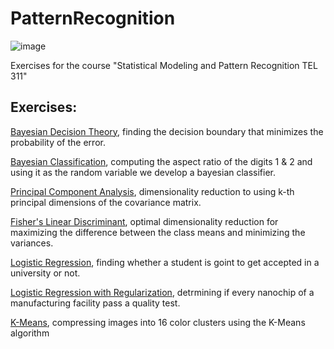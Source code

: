 # PatternRecognition

![image](https://user-images.githubusercontent.com/83914255/233071515-50263301-68b3-4bc9-944e-5cbf201d2a70.png)

Exercises for the course "Statistical Modeling and Pattern Recognition TEL 311"

## Exercises:

<a href = "https://github.com/atzel-ov/PatternRecognition/tree/main/SET1/Exercise1">Bayesian Decision Theory</a>, finding the decision boundary that minimizes the probability of the error.

<a href = "https://github.com/atzel-ov/PatternRecognition/tree/main/SET1/Exercise2">Bayesian Classification</a>, computing the aspect ratio of the digits 1 & 2 and using it as the random variable we develop a bayesian classifier.

<a href = "https://github.com/atzel-ov/PatternRecognition/tree/main/SET1/Exercise5">Principal Component Analysis</a>, dimensionality reduction to using k-th principal dimensions of the covariance matrix.

<a href = "https://github.com/atzel-ov/PatternRecognition/tree/main/SET1/Exercise7">Fisher's Linear Discriminant</a>, optimal dimensionality reduction for maximizing the difference between the class means and minimizing the variances.

<a href = "https://github.com/atzel-ov/PatternRecognition/tree/main/SET2/exercise2_1">Logistic Regression</a>, finding whether a student is goint to get accepted in a university or not.

<a href = "https://github.com/atzel-ov/PatternRecognition/tree/main/SET2/exercise2_2">Logistic Regression with Regularization</a>, detrmining if every nanochip of a manufacturing facility pass a quality test.

<a href = "https://github.com/atzel-ov/PatternRecognition/tree/main/SET2/exercise2_4">K-Means</a>, compressing images into 16 color clusters using the K-Means algorithm 


